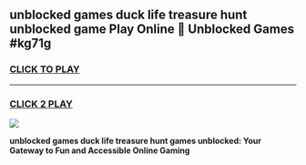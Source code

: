
## unblocked games duck life treasure hunt unblocked game Play Online 👋 Unblocked Games #kg71g
<h3>
<a href="https://premium.freeplayer.one?title=unblocked_games_duck_life_treasure_hunt&ref=21F">CLICK TO PLAY</a></h3>
<hr>

<h3>
<a href="https://premium.freeplayer.one?title=unblocked_games_duck_life_treasure_hunt&ref=21F">CLICK 2 PLAY</a>
  
</h3>

<a href="https://premium.freeplayer.one?title=unblocked_games_duck_life_treasure_hunt&ref=21F/"><img src="https://clearcache.store/games.png"></a>


**unblocked games duck life treasure hunt games unblocked: Your Gateway to Fun and Accessible Online Gaming**
